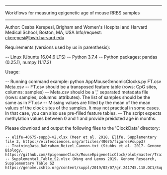 ************************************************************
Workflows for measuring epigenetic age of mouse RRBS samples
************************************************************

Author: Csaba Kerepesi, Brigham and Women's Hospital and Harvard Medical School, Boston, MA, USA
Info/request: ckerepesi@bwh.harvard.edu

Requirements (versions used by us in parenthesis): 

   -- Linux (Ubuntu 16.04.6 LTS) 
   -- Python 3.7.4 
   -- Python packages: pandas (0.25.1), numpy (1.17.2)

Usage:

  -- Running command example: python AppMouseGenomicClocks.py FT.csv Meta.csv
  -- FT.csv should be a transposed feature table (rows: CpG sites, columns: samples)
  -- Meta.csv should be a ',' separated metadata file (rows: samples, columns: attributes). The list of samples should be the same as in FT.csv
  -- Missing values are filled by the mean of the mean values of the clock sites of the samples. It may not practical in some cases. In that case, you can also use pre-filled feature tables.
  -- The script expects methylation values between 0 and 1 and provide preidcted age in months. 
  
Please download and output the following files to the 'ClockData' directory:

    -- elife-40675-supp3-v2.xlsx (Meer et al. 2018. Elife, Supplementary file 3, https://elifesciences.org/articles/40675/figures#supp3)                                               -- TrainingData_Babraham_Reizel_Cannon.txt (Stubbs et al. 2017. Genome Biology, https://github.com/EpigenomeClock/MouseEpigeneticClock/blob/master/TrainingMatrix/TrainingData_Babraham_Reizel_Cannon.txt      
    -- Supplemental_Table_S2.xlsx (Wang and Lemos 2019. Genome Research, Supplementary Table S2 https://genome.cshlp.org/content/suppl/2019/02/07/gr.241745.118.DC1/Supplemental_Table_S2.xlsx)
